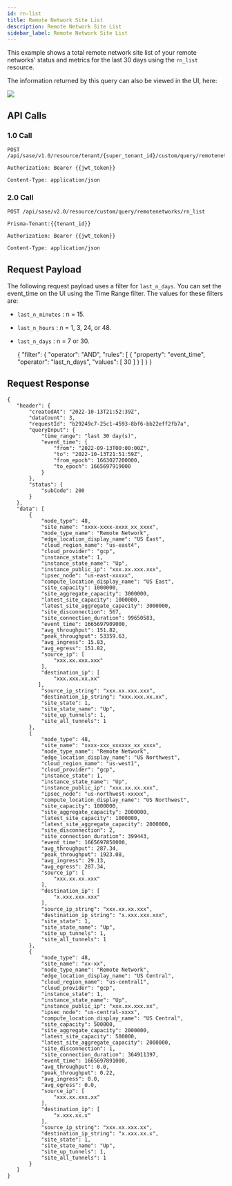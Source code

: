 ```yaml
---
id: rn-list
title: Remote Network Site List
description: Remote Network Site List
sidebar_label: Remote Network Site List
---
```


This example shows a total remote network site list of your remote networks' status and metrics for the last 30 days using the `rn_list` resource.

The information returned by this query can also be viewed in the UI, here:

![](/access/img/rn_list_img.png)

## API Calls

### 1.0 Call

    POST /api/sase/v1.0/resource/tenant/{super_tenant_id}/custom/query/remotenetworks/rn_list

    Authorization: Bearer {{jwt_token}}
    
    Content-Type: application/json

### 2.0 Call

    POST /api/sase/v2.0/resource/custom/query/remotenetworks/rn_list

    Prisma-Tenant:{{tenant_id}}

    Authorization: Bearer {{jwt_token}}
    
    Content-Type: application/json


## Request Payload

The following request payload uses a filter for `last_n_days`. You can set the event_time on the UI using the Time Range filter. The
values for these filters are:

* `last_n_minutes` : n = 15.
* `last_n_hours` : n = 1, 3, 24, or 48.
* `last_n_days` : n = 7 or 30.


    {
     "filter": {
       "operator": "AND",
       "rules": [
         {
           "property": "event_time",
           "operator": "last_n_days",
           "values": [
             30
           ]
         }
       ]
     }
    }


## Request Response

    {
       "header": {
           "createdAt": "2022-10-13T21:52:39Z",
           "dataCount": 3,
           "requestId": "b29249c7-25c1-4593-8bf6-bb22eff2fb7a",
           "queryInput": {
               "time_range": "last 30 day(s)",
               "event_time": {
                   "from": "2022-09-13T00:00:00Z",
                   "to": "2022-10-13T21:51:59Z",
                   "from_epoch": 1663027200000,
                   "to_epoch": 1665697919000
               }
           },
           "status": {
               "subCode": 200
           }
       },
       "data": [
           {
               "node_type": 48,
               "site_name": "xxxx-xxxx-xxxx_xx_xxxx",
               "node_type_name": "Remote Network",
               "edge_location_display_name": "US East",
               "cloud_region_name": "us-east4",
               "cloud_provider": "gcp",
               "instance_state": 1,
               "instance_state_name": "Up",
               "instance_public_ip": "xxx.xx.xxx.xxx",
               "ipsec_node": "us-east-xxxxx",
               "compute_location_display_name": "US East",
               "site_capacity": 1000000,
               "site_aggregate_capacity": 3000000,
               "latest_site_capacity": 1000000,
               "latest_site_aggregate_capacity": 3000000,
               "site_disconnection": 567,
               "site_connection_duration": 99650583,
               "event_time": 1665697909000,
               "avg_throughput": 151.82,
               "peak_throughput": 53359.63,
               "avg_ingress": 15.83,
               "avg_egress": 151.82,
               "source_ip": [
                   "xxx.xx.xxx.xxx"
               ],
               "destination_ip": [
                   "xxx.xxx.xx.xx"
              ],
               "source_ip_string": "xxx.xx.xxx.xxx",
               "destination_ip_string": "xxx.xxx.xx.xx",
               "site_state": 1,
               "site_state_name": "Up",
               "site_up_tunnels": 1,
               "site_all_tunnels": 1
           },
           {
               "node_type": 48,
               "site_name": "xxxx-xxx_xxxxxx_xx_xxxx",
               "node_type_name": "Remote Network",
               "edge_location_display_name": "US Northwest",
               "cloud_region_name": "us-west1",
               "cloud_provider": "gcp",
               "instance_state": 1,
               "instance_state_name": "Up",
               "instance_public_ip": "xxx.xx.xx.xxx",
               "ipsec_node": "us-northwest-xxxxx",
               "compute_location_display_name": "US Northwest",
               "site_capacity": 1000000,
               "site_aggregate_capacity": 2000000,
               "latest_site_capacity": 1000000,
               "latest_site_aggregate_capacity": 2000000,
               "site_disconnection": 2,
               "site_connection_duration": 399443,
               "event_time": 1665697850000,
               "avg_throughput": 287.34,
               "peak_throughput": 1923.08,
               "avg_ingress": 29.13,
               "avg_egress": 287.34,
               "source_ip": [
                   "xxx.xx.xx.xxx"
               ],
               "destination_ip": [
                   "x.xxx.xxx.xxx"
               ],
               "source_ip_string": "xxx.xx.xx.xxx",
               "destination_ip_string": "x.xxx.xxx.xxx",
               "site_state": 1,
               "site_state_name": "Up",
               "site_up_tunnels": 1,
               "site_all_tunnels": 1
           },
           {
               "node_type": 48,
               "site_name": "xx-xx",
               "node_type_name": "Remote Network",
               "edge_location_display_name": "US Central",
               "cloud_region_name": "us-central1",
               "cloud_provider": "gcp",
               "instance_state": 1,
               "instance_state_name": "Up",
               "instance_public_ip": "xxx.xx.xxx.xx",
               "ipsec_node": "us-central-xxxx",
               "compute_location_display_name": "US Central",
               "site_capacity": 500000,
               "site_aggregate_capacity": 2000000,
               "latest_site_capacity": 500000,
               "latest_site_aggregate_capacity": 2000000,
               "site_disconnection": 1,
               "site_connection_duration": 364911397,
               "event_time": 1665697891000,
               "avg_throughput": 0.0,
               "peak_throughput": 0.22,
               "avg_ingress": 0.0,
               "avg_egress": 0.0,
               "source_ip": [
                   "xxx.xx.xxx.xx"
               ],
               "destination_ip": [
                   "x.xxx.xx.x"
               ],
               "source_ip_string": "xxx.xx.xxx.xx",
               "destination_ip_string": "x.xxx.xx.x",
               "site_state": 1,
               "site_state_name": "Up",
               "site_up_tunnels": 1,
               "site_all_tunnels": 1
           }
       ]
    }
